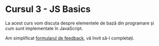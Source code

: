 # Cursul 3 - JS Basics

La acest curs vom discuta despre elementele de bază din programare și cum sunt implementate în JavaScript.

Am simplificat [formularul de feedback](https://victorlocoman.typeform.com/to/ST5Z1U), vă învit să-l completați.

